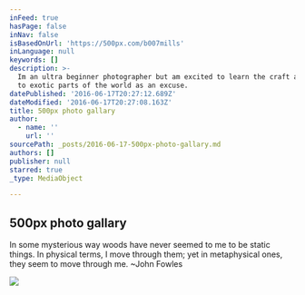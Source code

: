 ```yaml
---
inFeed: true
hasPage: false
inNav: false
isBasedOnUrl: 'https://500px.com/b007mills'
inLanguage: null
keywords: []
description: >-
  Im an ultra beginner photographer but am excited to learn the craft and travel
  to exotic parts of the world as an excuse.
datePublished: '2016-06-17T20:27:12.689Z'
dateModified: '2016-06-17T20:27:08.163Z'
title: 500px photo gallary
author:
  - name: ''
    url: ''
sourcePath: _posts/2016-06-17-500px-photo-gallary.md
authors: []
publisher: null
starred: true
_type: MediaObject

---
```

<article style=""><h1>500px photo gallary</h1><p>In some mysterious way woods have never seemed to me to be static things. In physical terms, I move through them; yet in metaphysical ones, they seem to move through me. ~John Fowles</p><img src="https://imgflo.herokuapp.com/graph/vahj1ThiexotieMo/319e2a6e87f20e8b13715f414ab92e36/noop?input=https%3A%2F%2Fdrscdn.500px.org%2Fphoto%2F156502153%2Fm%253D1170%2Fe57cf1aba9d21fb8da5ba6356f707a24" /></article>